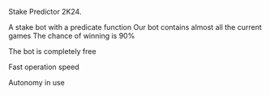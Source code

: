 Stake Predictor 2K24.

A stake bot with a predicate function
Our bot contains almost all the current games
The chance of winning is 90%

The bot is completely free

Fast operation speed

Autonomy in use
